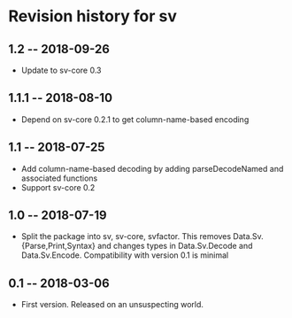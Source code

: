# Revision history for sv

## 1.2 -- 2018-09-26

* Update to sv-core 0.3

## 1.1.1 -- 2018-08-10

* Depend on sv-core 0.2.1 to get column-name-based encoding

## 1.1 -- 2018-07-25

* Add column-name-based decoding by adding parseDecodeNamed and associated functions
* Support sv-core 0.2

## 1.0 -- 2018-07-19

* Split the package into sv, sv-core, svfactor. This removes Data.Sv.{Parse,Print,Syntax}
  and changes types in Data.Sv.Decode and Data.Sv.Encode.
  Compatibility with version 0.1 is minimal

## 0.1 -- 2018-03-06

* First version. Released on an unsuspecting world.
